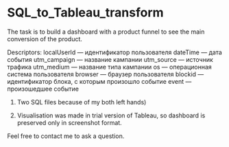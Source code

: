 # SQL_to_Tableau_transform
The task is to build a dashboard with a product funnel to see the main conversion of the product.

Descriptors:
localUserId — идентификатор пользователя
dateTime — дата события 
utm_campaign — название кампании 
utm_source — источник трафика 
utm_medium — название типа кампании 
os — операционная система пользователя 
browser — браузер пользователя 
blockid — идентификатор блока, с которым произошло событие
event — произошедшее событие

1) Two SQL files because of my both left hands) 

2) Visualisation was made in trial version of Tableau, so dashboard is preserved only in screenshot format.

Feel free to contact me to ask a question.

